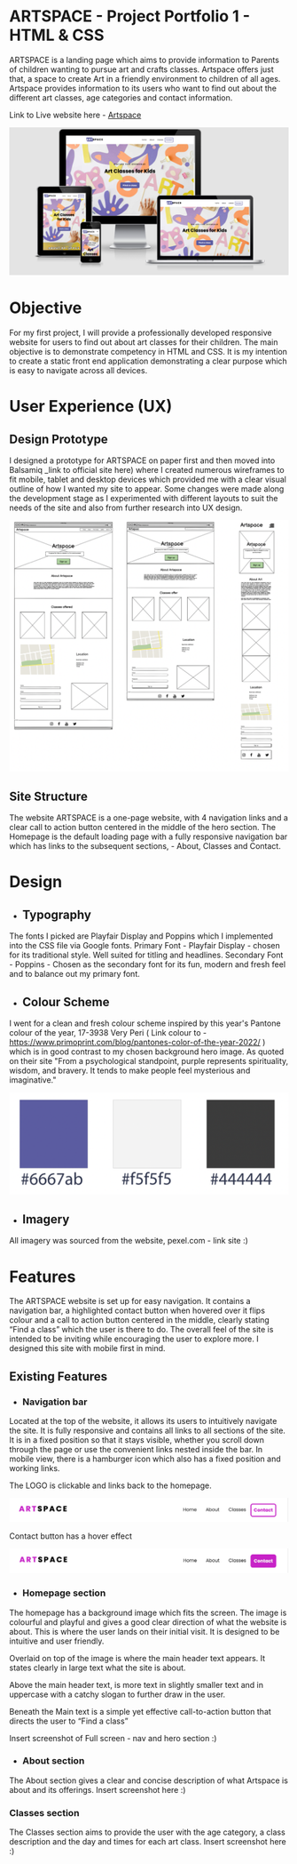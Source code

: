 # ARTSPACE - Project Portfolio 1 - HTML & CSS

ARTSPACE is a landing page which aims to provide information to Parents of children wanting to pursue art and crafts classes. Artspace offers just that, a space to create Art in a friendly environment to children of all ages.
Artspace provides information to its users who want to find out about the different art classes, age categories and contact information.
 
Link to Live website here -  <a href="https://chasingash.github.io/kids-art-classes/" target="_blank" rel="noopener">Artspace</a>
 
 
![Artspace responsive design](assets/readme-images/responsive_preview.png)


# Objective

For my first project, I will provide a professionally developed responsive website for users to find out about art classes for their children. The main objective is to demonstrate competency in HTML and CSS. It is my intention to create a static front end application demonstrating a clear purpose which is easy to navigate across all devices.

# User Experience (UX)

## Design Prototype
I designed a prototype for ARTSPACE on paper first and then moved into Balsamiq _link to official site here) where I created numerous wireframes to fit mobile, tablet and desktop devices which provided me with a clear visual outline of how I wanted my site to appear. Some changes were made along the development stage as I experimented with different layouts to suit the needs of the site and also from further research into UX design.
 
![Design Prototype Preview](assets/readme-images/design_prototype.png)

## Site Structure

The website ARTSPACE is a one-page website, with 4 navigation links and a clear call to action button centered in the middle of the hero section. The Homepage is the default loading page with a fully responsive navigation bar which has links to the subsequent sections, - About, Classes and Contact.


# Design

* ## Typography
 
The fonts I picked are Playfair Display and Poppins which I implemented into the CSS file via Google fonts.
Primary Font - Playfair Display -  chosen for its traditional style. Well suited for titling and headlines.
Secondary Font - Poppins - Chosen as the secondary font for its fun, modern and fresh feel and to balance out my primary font.

* ## Colour Scheme
 
I went for a clean and fresh colour scheme inspired by this year's Pantone colour of the year, 17-3938 Very Peri ( Link colour to - https://www.primoprint.com/blog/pantones-color-of-the-year-2022/ ) which is in good contrast to my chosen background hero image.
As quoted on their site  "From a psychological standpoint, purple represents spirituality, wisdom, and bravery. It tends to make people feel mysterious and imaginative."

![Colour Palette image](assets/readme-images/colour_palette.png)

* ## Imagery

All imagery was sourced from the website, pexel.com - link site :)

# Features

The ARTSPACE website is set up for easy navigation. It contains a navigation bar, a highlighted contact button when hovered over it flips colour and a call to action button centered in the middle, clearly stating “Find a class” which the user is there to do. The overall feel of the site is intended to be inviting while encouraging the user to explore more. I designed this site with mobile first in mind.

## Existing Features
 
* ### Navigation bar

Located at the top of the website, it allows its users to intuitively navigate the site. It is fully responsive and contains all links to all sections of the site. It is in a fixed position so that it stays visible, whether you scroll down through the page or use the convenient links nested inside the bar. In mobile view, there is a hamburger icon which also has a fixed position and working links.
 
The LOGO is clickable and links back to the homepage.

![Navigation Bar Desktop Image](assets/readme-images/navigation_bar.png)

Contact button has a hover effect

![Navigation Bar Desktop Image](assets/readme-images/navigation_bar_hover.png)

* ### Homepage section
 
The homepage has a background image which fits the screen. The image is colourful and playful and gives a good clear direction of what the website is about. This is where the user lands on their initial visit. It is designed to be intuitive and user friendly.
 
 
Overlaid on top of the image is where the main header text appears. It states clearly in large text what the site is about.
 
Above the main header text, is more text in slightly smaller text and in uppercase with a catchy slogan to further draw in the user.
 
Beneath the Main text is a simple yet effective call-to-action button that directs the user to “Find a class”
 
Insert screenshot of Full screen - nav and hero section :)

* ### About section

The About section gives a clear and concise description of what Artspace is about and its offerings.
Insert screenshot here :)

### Classes section

The Classes section aims to provide the user with the age category, a class description and the day and times for each art class.
Insert screenshot here :)

